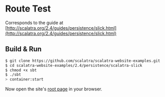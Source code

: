 # Route Test #

Corresponds to the guide at [http://scalatra.org/2.4/guides/persistence/slick.html](http://scalatra.org/2.4/guides/persistence/slick.html)

## Build & Run ##

```sh
$ git clone https://github.com/scalatra/scalatra-website-examples.git
$ cd scalatra-website-examples/2.4/persistence/scalatra-slick
$ chmod +x sbt
$ ./sbt
> container:start
```

Now open the site's [root page](http://localhost:8080/) in your browser.
